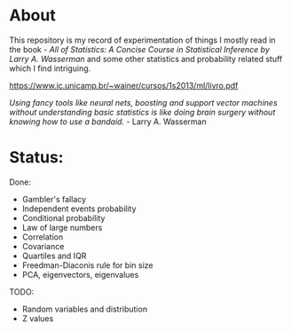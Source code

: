 # About
This repository is my record of experimentation of things I mostly read in the book - *All of Statistics: A Concise Course in Statistical Inference by Larry A. Wasserman* and some other statistics and probability related stuff which I find intriguing.

https://www.ic.unicamp.br/~wainer/cursos/1s2013/ml/livro.pdf

*Using fancy tools like neural nets, boosting and support vector machines without understanding basic statistics is like doing brain surgery without knowing how to use a bandaid.* - Larry A. Wasserman

# Status:
Done:
- Gambler's fallacy
- Independent events probability
- Conditional probability
- Law of large numbers
- Correlation
- Covariance
- Quartiles and IQR
- Freedman-Diaconis rule for bin size
- PCA, eigenvectors, eigenvalues

TODO:
- Random variables and distribution
- Z values

